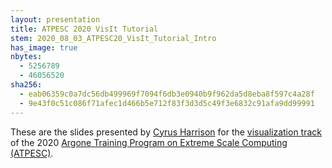 ```yaml
---
layout: presentation
title: ATPESC 2020 VisIt Tutorial
stem: 2020_08_03_ATPESC20_VisIt_Tutorial_Intro
has_image: true
nbytes:
  - 5256789
  - 46056520
sha256:
  - eab06359c0a7dc56db499969f7094f6db3e0940b9f962da5d8eba8f597c4a28f
  - 9e43f0c51c086f71afec1d466b5e712f83f3d3d5c49f3e6832c91afa9dd99991
---
```

These are the slides presented by
[Cyrus Harrison](https://github.com/cyrush) for the
[visualization track](https://extremecomputingtraining.anl.gov/agenda-2020/#Track-4)
of the 2020
[Argone Training Program on Extreme Scale Computing (ATPESC)](https://extremecomputingtraining.anl.gov).
